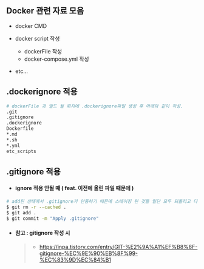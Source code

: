 ## Docker 관련 자료 모음

- docker CMD
- docker script 작성

  - dockerFile 작성
  - docker-compose.yml 작성

- etc...

## .dockerignore 적용

```bash
# dockerFile 과 빌드 될 위치에 .dockerignore파일 생성 후 아래와 같이 작성.
.git
.gitignore
.dockerignore
Dockerfile
*.md
*.sh
*.yml
etc_scripts
```

## .gitignore 적용

- #### ignore 적용 안될 때 ( feat. 이전에 올린 파일 때문에 )

```bash
# add된 상태에서 .gitignore가 안통하기 때문에 스테이징 된 것들 일단 모두 되돌리고 다시 적용
$ git rm -r --cached .
$ git add .
$ git commit -m "Apply .gitignore"
```

- #### 참고 : gitignore 작성 시
  > - https://inpa.tistory.com/entry/GIT-%E2%9A%A1%EF%B8%8F-gitignore-%EC%9E%90%EB%8F%99-%EC%83%9D%EC%84%B1

